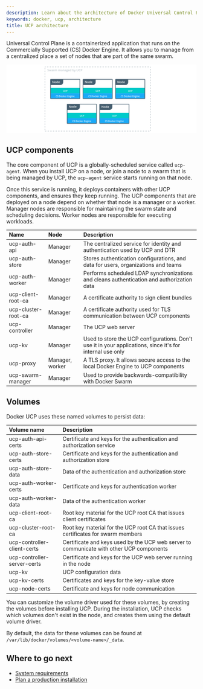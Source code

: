```yaml
---
description: Learn about the architecture of Docker Universal Control Plane.
keywords: docker, ucp, architecture
title: UCP architecture
---
```


Universal Control Plane is a containerized application that runs on the
Commercially Supported (CS) Docker Engine. It allows you to manage from a
centralized place a set of nodes that are part of the same swarm.

![](images/architecture-1.png)

## UCP components

The core component of UCP is a globally-scheduled service called `ucp-agent`.
When you install UCP on a node, or join a node to a swarm that is being managed
by UCP, the `ucp-agent` service starts running on that node.

Once this service is running, it deploys containers with other UCP components,
and ensures they keep running. The UCP components that are deployed
on a node depend on whether that node is a manager or a worker.
Manager nodes are responsible for maintaining the swarm state and scheduling
decisions. Worker nodes are responsible for executing workloads.

| Name                | Node            | Description                                                                                               |
|:--------------------|:----------------|:----------------------------------------------------------------------------------------------------------|
| ucp-auth-api        | Manager         | The centralized service for identity and authentication used by UCP and DTR                               |
| ucp-auth-store      | Manager         | Stores authentication configurations, and data for users, organizations and teams                         |
| ucp-auth-worker     | Manager         | Performs scheduled LDAP synchronizations and cleans authentication and authorization data                 |
| ucp-client-root-ca  | Manager         | A certificate authority to sign client bundles                                                            |
| ucp-cluster-root-ca | Manager         | A certificate authority used for TLS communication between UCP components                                 |
| ucp-controller      | Manager         | The UCP web server                                                                                        |
| ucp-kv              | Manager         | Used to store the UCP configurations. Don't use it in your applications, since it's for internal use only |
| ucp-proxy           | Manager, worker | A TLS proxy. It allows secure access to the local Docker Engine to UCP components                         |
| ucp-swarm-manager   | Manager         | Used to provide backwards-compatibility with Docker Swarm                                                 |

## Volumes

Docker UCP uses these named volumes to persist data:

| Volume name                 | Description                                                                              |
|:----------------------------|:-----------------------------------------------------------------------------------------|
| ucp-auth-api-certs          | Certificate and keys for the authentication and authorization service                    |
| ucp-auth-store-certs        | Certificate and keys for the authentication and authorization store                      |
| ucp-auth-store-data         | Data of the authentication and authorization store                                       |
| ucp-auth-worker-certs       | Certificate and keys for authentication worker                                           |
| ucp-auth-worker-data        | Data of the authentication worker                                                        |
| ucp-client-root-ca          | Root key material for the UCP root CA that issues client certificates                    |
| ucp-cluster-root-ca         | Root key material for the UCP root CA that issues certificates for swarm members         |
| ucp-controller-client-certs | Certificate and keys used by the UCP web server to communicate with other UCP components |
| ucp-controller-server-certs | Certificate and keys for the UCP web server running in the node                          |
| ucp-kv                      | UCP configuration data                                                                   |
| ucp-kv-certs                | Certificates and keys for the key-value store                                            |
| ucp-node-certs              | Certificate and keys for node communication                                              |

You can customize the volume driver used for these volumes, by creating
the volumes before installing UCP. During the installation, UCP checks which
volumes don't exist in the node, and creates them using the default volume
driver.

By default, the data for these volumes can be found at
`/var/lib/docker/volumes/<volume-name>/_data`.

## Where to go next

* [System requirements](installation/index.md)
* [Plan a production installation](installation/plan-production-install.md)
